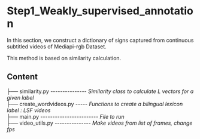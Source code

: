 # Step1_Weakly_supervised_annotation
In this section, we construct a dictionary of signs captured from continuous subtitled videos of Mediapi-rgb Dataset. 

This method is based on similarity calculation.

Content
-----------------------

├── similarity.py   ---------------  _Similarity class to calculate L vectors for a given label_  
├── create_wordvideos.py -----  _Functions to create a bilingual lexicon label : LSF videos_   
├── main.py ------------------------  _File to run_  
├── video_utils.py ---------------  _Make videos from list of frames, change fps_  
